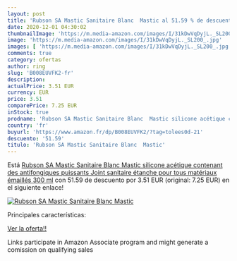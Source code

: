 ```yaml
---
layout: post
title: 'Rubson SA Mastic Sanitaire Blanc  Mastic al 51.59 % de descuento'
date: 2020-12-01 04:30:02
thumbnailImage: 'https://m.media-amazon.com/images/I/31kDwVqDyjL._SL200_.jpg'
image: 'https://m.media-amazon.com/images/I/31kDwVqDyjL._SL200_.jpg'
images: [ 'https://m.media-amazon.com/images/I/31kDwVqDyjL._SL200_.jpg' ]
comments: true
category: ofertas
author: ring
slug: 'B008EUVFK2-fr'
description:
actualPrice: 3.51 EUR
currency: EUR
price: 3.51
comparePrice: 7.25 EUR
inStock: true
prodname: 'Rubson SA Mastic Sanitaire Blanc  Mastic silicone acétique contenant des antifongiques puissants  Joint sanitaire étanche pour tous matériaux émaillés  300 ml'
country: 'fr'
buyurl: 'https://www.amazon.fr/dp/B008EUVFK2/?tag=tolees0d-21'
descuento: '51.59'
titulo: 'Rubson SA Mastic Sanitaire Blanc  Mastic'
---
```


Está [Rubson SA Mastic Sanitaire Blanc  Mastic silicone acétique contenant des antifongiques puissants  Joint sanitaire étanche pour tous matériaux émaillés  300 ml](https://www.amazon.fr/dp/B008EUVFK2/?tag=tolees0d-21) con 51.59 de descuento por 3.51 EUR (original: 7.25 EUR) en el siguiente enlace!

[![Rubson SA Mastic Sanitaire Blanc  Mastic](https://m.media-amazon.com/images/I/31kDwVqDyjL._SL200_.jpg)](https://www.amazon.fr/dp/B008EUVFK2/?tag=tolees0d-21)

Principales características:


[Ver la oferta!!](https://www.amazon.fr/dp/B008EUVFK2/?tag=tolees0d-21)

Links participate in Amazon Associate program and might generate a comission on qualifying sales


